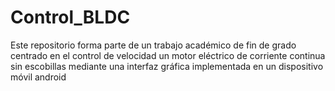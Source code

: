 # Control_BLDC

Este repositorio forma parte de un trabajo académico de fin de grado centrado en el control de velocidad un motor eléctrico de corriente continua sin escobillas mediante una interfaz gráfica implementada en un dispositivo móvil android
